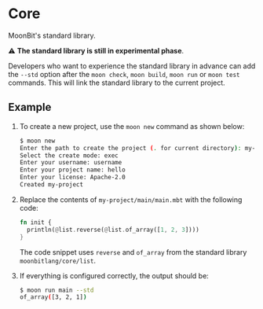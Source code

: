 # Core

MoonBit's standard library.

⚠️ **The standard library is still in experimental phase**. 

Developers who want to experience the standard library in advance can add the `--std` option after the `moon check`, `moon build`, `moon run` or `moon test` commands. This will link the standard library to the current project.

## Example

1. To create a new project, use the `moon new` command as shown below:

    ```bash
    $ moon new
    Enter the path to create the project (. for current directory): my-project
    Select the create mode: exec
    Enter your username: username
    Enter your project name: hello
    Enter your license: Apache-2.0
    Created my-project
    ```

2. Replace the contents of `my-project/main/main.mbt` with the following code:

    ```rust
    fn init {
      println(@list.reverse(@list.of_array([1, 2, 3])))
    }
    ```

    The code snippet uses `reverse` and `of_array` from the standard library `moonbitlang/core/list`.

3. If everything is configured correctly, the output should be:

    ```bash
    $ moon run main --std
    of_array([3, 2, 1])
    ```